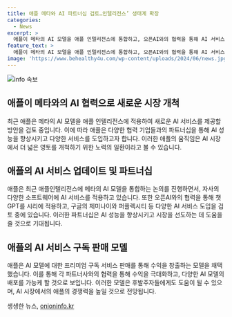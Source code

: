 ```yaml
---
title: 애플 메타와 AI 파트너십 검토…인텔리전스’ 생태계 확장
categories:
  - News
excerpt: >
  애플이 메타의 AI 모델을 애플 인텔리전스에 통합하고, 오픈AI와의 협력을 통해 AI 서비스를 발전시키는 방안을 검토 중이다. 이로써 애플은 소프트웨어 업데이트와 함께 AI 서비스를 강화하며, 다양한 협력을 통해 AI 성능을 향상시키려는 전략을 보여주고 있다. 애플은 각 기업과의 협력에 따라 별도 비용을 주고 받지 않고, 애플 인텔리전스를 통해 프리미엄 구독 서비스를 판매하여 수익을 창출하는 모델을 채택하고 있다. 이번 협력은 메타의 위상을 높이는 데 도움이 될 것으로 분석된다.
feature_text: >
  애플이 메타의 AI 모델을 애플 인텔리전스에 통합하고, 오픈AI와의 협력을 통해 AI 서비스를 발전시키는 방안을 검토 중이다. 이로써 애플은 소프트웨어 업데이트와 함께 AI 서비스를 강화하며, 다양한 협력을 통해 AI 성능을 향상시키려는 전략을 보여주고 있다. 애플은 각 기업과의 협력에 따라 별도 비용을 주고 받지 않고, 애플 인텔리전스를 통해 프리미엄 구독 서비스를 판매하여 수익을 창출하는 모델을 채택하고 있다. 이번 협력은 메타의 위상을 높이는 데 도움이 될 것으로 분석된다.
image: 'https://www.behealthy4u.com/wp-content/uploads/2024/06/news.jpg'
---
```


<p><img src="https://www.behealthy4u.com/wp-content/uploads/2024/06/news.jpg" alt="info 속보" /></p>

<h2 data-ke-size="size26">애플이 메타와의 AI 협력으로 새로운 시장 개척</h2>

<p data-ke-size="size16">최근 애플은 메타의 AI 모델을 애플 인텔리전스에 적용하여 새로운 AI 서비스를 제공할 방안을 검토 중입니다. 이에 따라 애플은 다양한 협력 기업들과의 파트너십을 통해 AI 성능을 향상시키고 다양한 서비스를 도입하고자 합니다. 이러한 애플의 움직임은 AI 시장에서 더 넓은 영토를 개척하기 위한 노력의 일환이라고 볼 수 있습니다.</p>

<h2 data-ke-size="size26">애플의 AI 서비스 업데이트 및 파트너십</h2>

<p data-ke-size="size16">애플은 최근 애플인텔리전스에 메타의 AI 모델을 통합하는 논의를 진행하면서, 자사의 다양한 소프트웨어에 AI 서비스를 적용하고 있습니다. 또한 오픈AI와의 협력을 통해 챗GPT를 시리에 적용하고, 구글의 제미나이와 퍼플렉시티 등 다양한 AI 서비스 도입을 검토 중에 있습니다. 이러한 파트너십은 AI 성능을 향상시키고 시장을 선도하는 데 도움을 줄 것으로 기대됩니다.</p>

<h2 data-ke-size="size26">애플의 AI 서비스 구독 판매 모델</h2>

<p data-ke-size="size16">애플은 AI 모델에 대한 프리미엄 구독 서비스 판매를 통해 수익을 창출하는 모델을 채택했습니다. 이를 통해 각 파트너사와의 협력을 통해 수익을 극대화하고, 다양한 AI 모델의 배포를 가능케 할 것으로 보입니다. 이러한 모델은 후발주자들에게도 도움이 될 수 있으며, AI 시장에서의 애플의 경쟁력을 높일 것으로 전망됩니다.</p>
생생한 뉴스, <a href="https://onioninfo.kr" rel="dofollow">onioninfo.kr</a>


